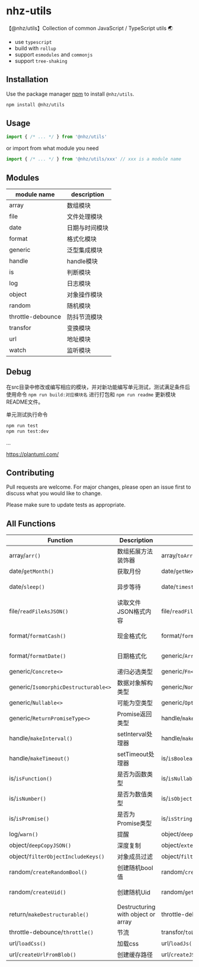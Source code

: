 # nhz-utils

【@nhz/utils】Collection of common JavaScript / TypeScript utils 🌏

- use `typescript`
- build with `rollup`
- support `esmodules` and `commonjs`
- support `tree-shaking`

## Installation

Use the package manager [npm](https://nodejs.org/en/download/) to install `@nhz/utils`.

```bash
npm install @nhz/utils
```

## Usage

```js
import { /* ... */ } from '@nhz/utils'
```
or import from what module you need
```js
import { /* ... */ } from '@nhz/utils/xxx' // xxx is a module name
```

## Modules

| module name       | description    |
| ----------------- | -------------- |
| array             | 数组模块       |
| file              | 文件处理模块   |
| date              | 日期与时间模块 |
| format            | 格式化模块     |
| generic           | 泛型集成模块   |
| handle            | handle模块     |
| is                | 判断模块       |
| log               | 日志模块       |
| object            | 对象操作模块   |
| random            | 随机模块       |
| throttle-debounce | 防抖节流模块   |
| transfor          | 变换模块       |
| url               | 地址模块       |
| watch             | 监听模块       |

## Debug

在src目录中修改或编写相应的模块，并对新功能编写单元测试，测试满足条件后使用命令 `npm run build:对应模块名` 进行打包和 `npm run readme` 更新模块README文件。

单元测试执行命令
```bash
npm run test
npm run test:dev
```

...

https://plantuml.com/

## Contributing

Pull requests are welcome. For major changes, please open an issue first to discuss what you would like to change.

Please make sure to update tests as appropriate.

## All Functions

| Function                             | Description          | Function                           | Description            |
| ------------------------------------ | -------------------- | ---------------------------------- | ---------------------- |
| array/`arr()`                        | 数组拓展方法装饰器   | array/`toArray()`                  | 转化为数组             |
| date/`getMonth()`                    | 获取月份             | date/`getNextDate()`               | 获取下一日期           |
| date/`sleep()`                       | 异步等待             | date/`timestamp()`                 | 获取当前时间戳         |
| file/`readFileAsJSON()`              | 读取文件JSON格式内容 | file/`readFileAsText()`            | 读取文件内容           |
| format/`formatCash()`                | 现金格式化           | format/`formatChineseNumber()`     | 中文数字格式化         |
| format/`formatDate()`                | 日期格式化           | generic/`Arrayable<>`              | 可能为数组类型         |
| generic/`Concrete<>`                 | 递归必选类型         | generic/`Fn<>`                     | 函数类型               |
| generic/`IsomorphicDestructurable<>` | 数据对象解构类型     | generic/`NonArray<>`               | 非数组类型             |
| generic/`Nullable<>`                 | 可能为空类型         | generic/`Optional<>`               | 递归可选类型           |
| generic/`ReturnPromiseType<>`        | Promise返回类型      | handle/`makeEventListener()`       | Dom监听                |
| handle/`makeInterval()`              | setInterval处理器    | handle/`makeObservable()`          | Observable.on处理器    |
| handle/`makeTimeout()`               | setTimeout处理器     | is/`isBoolean()`                   | 是否为bool类型         |
| is/`isFunction()`                    | 是否为函数类型       | is/`isNullable()`                  | 是否为null或未定义类型 |
| is/`isNumber()`                      | 是否为数值类型       | is/`isObject()`                    | 是否为对象类型         |
| is/`isPromise()`                     | 是否为Promise类型    | is/`isString()`                    | 是否为字符串类型       |
| log/`warn()`                         | 提醒                 | object/`deepCopy()`                | 深度复制               |
| object/`deepCopyJSON()`              | 深度复制             | object/`extend()`                  | 深度扩展               |
| object/`filterObjectIncludeKeys()`   | 对象成员过滤         | object/`filterObjectExcludeKeys()` | 对象成员过滤           |
| random/`createRandomBool()`          | 创建随机bool值       | random/`createRandomInt()`         | 创建随机整数           |
| random/`createUid()`                 | 创建随机Uid          | random/`getArrayItemRandom()`      | 随机获取数组一集合     |
| return/`makeDestructurable()`        | Destructuring with object or array | throttle-debounce/`debounce()` | 防抖         |
| throttle-debounce/`throttle()`       | 节流                 | transfor/`toLowerCaseFirstIndex()` | 首字母变小写          |
| url/`loadCss()`                      | 加载css              | url/`loadJs()`                     | 记载js               |
| url/`createUrlFromBlob()`            | 创建缓存路径          | url/`createJSONUrl()`              | 创建缓存地址          |
